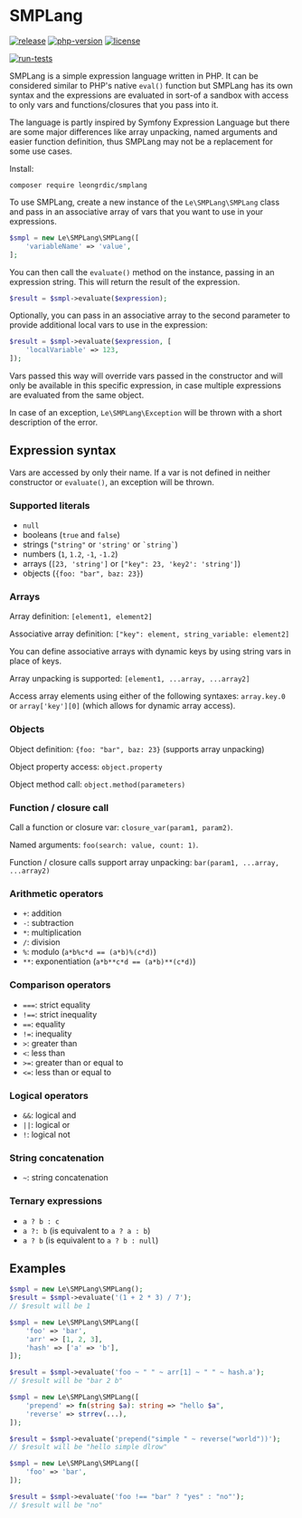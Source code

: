 # SMPLang

[![release](http://poser.pugx.org/leongrdic/smplang/v)](https://packagist.org/packages/leongrdic/smplang)
[![php-version](http://poser.pugx.org/leongrdic/smplang/require/php)](https://packagist.org/packages/leongrdic/smplang)
[![license](http://poser.pugx.org/leongrdic/smplang/license)](https://packagist.org/packages/leongrdic/smplang)

[![run-tests](https://github.com/leongrdic/php-smplang/actions/workflows/run-tests.yml/badge.svg)](https://github.com/leongrdic/php-smplang/actions/workflows/run-tests.yml)

SMPLang is a simple expression language written in PHP. It can be considered similar to PHP's native `eval()` function but SMPLang has its own syntax and the expressions are evaluated in sort-of a sandbox with access to only vars and functions/closures that you pass into it.

The language is partly inspired by Symfony Expression Language but there are some major differences like array unpacking, named arguments and easier function definition, thus SMPLang may not be a replacement for some use cases.

Install:
```
composer require leongrdic/smplang
```

To use SMPLang, create a new instance of the `Le\SMPLang\SMPLang` class and pass in an associative array of vars that you want to use in your expressions.

```php
$smpl = new Le\SMPLang\SMPLang([
    'variableName' => 'value',
];
```

You can then call the `evaluate()` method on the instance, passing in an expression string. This will return the result of the expression.
```php
$result = $smpl->evaluate($expression);
```

Optionally, you can pass in an associative array to the second parameter to provide additional local vars to use in the expression:
```php
$result = $smpl->evaluate($expression, [
    'localVariable' => 123,
]);
```

Vars passed this way will override vars passed in the constructor and will only be available in this specific expression, in case multiple expressions are evaluated from the same object.


In case of an exception, `Le\SMPLang\Exception` will be thrown with a short description of the error.

## Expression syntax

Vars are accessed by only their name. If a var is not defined in neither constructor or `evaluate()`, an exception will be thrown.

### Supported literals
- `null`
- booleans (`true` and `false`)
- strings (`"string"` or `'string'` or <code>\`string\`</code>)
- numbers (`1`, `1.2`, `-1`, `-1.2`)
- arrays (`[23, 'string']` or `["key": 23, 'key2': 'string']`)
- objects (`{foo: "bar", baz: 23}`)


### Arrays

Array definition: `[element1, element2]`

Associative array definition: `["key": element, string_variable: element2]`

You can define associative arrays with dynamic keys by using string vars in place of keys.

Array unpacking is supported: `[element1, ...array, ...array2]`

Access array elements using either of the following syntaxes: `array.key.0` or `array['key'][0]` (which allows for dynamic array access).

### Objects

Object definition: `{foo: "bar", baz: 23}` (supports array unpacking)

Object property access: `object.property`

Object method call: `object.method(parameters)`

### Function / closure call

Call a function or closure var: `closure_var(param1, param2)`.

Named arguments: `foo(search: value, count: 1)`.

Function / closure calls support array unpacking: `bar(param1, ...array, ...array2)`



### Arithmetic operators
- `+`: addition
- `-`: subtraction
- `*`: multiplication
- `/`: division
- `%`: modulo (`a*b%c*d == (a*b)%(c*d)`)
- `**`: exponentiation (`a*b**c*d == (a*b)**(c*d)`)

### Comparison operators
- `===`: strict equality
- `!==`: strict inequality
- `==`: equality
- `!=`: inequality
- `>`: greater than
- `<`: less than
- `>=`: greater than or equal to
- `<=`: less than or equal to

### Logical operators
- `&&`: logical and
- `||`: logical or
- `!`: logical not

### String concatenation
- `~`: string concatenation

### Ternary expressions
- `a ? b : c` 
- `a ?: b` (is equivalent to `a ? a : b`)
- `a ? b` (is equivalent to `a ? b : null`)


## Examples
```php
$smpl = new Le\SMPLang\SMPLang();
$result = $smpl->evaluate('(1 + 2 * 3) / 7');
// $result will be 1
```

```php
$smpl = new Le\SMPLang\SMPLang([
    'foo' => 'bar',
    'arr' => [1, 2, 3],
    'hash' => ['a' => 'b'],
]);

$result = $smpl->evaluate('foo ~ " " ~ arr[1] ~ " " ~ hash.a');
// $result will be "bar 2 b"
```

```php
$smpl = new Le\SMPLang\SMPLang([
    'prepend' => fn(string $a): string => "hello $a",
    'reverse' => strrev(...),
]);

$result = $smpl->evaluate('prepend("simple " ~ reverse("world"))');
// $result will be "hello simple dlrow"
```

```php
$smpl = new Le\SMPLang\SMPLang([
    'foo' => 'bar',
]);

$result = $smpl->evaluate('foo !== "bar" ? "yes" : "no"');
// $result will be "no"
```
